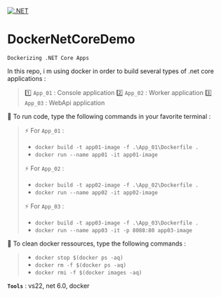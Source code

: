 [![.NET](https://github.com/aimenux/DockerNetCoreDemo/actions/workflows/ci.yml/badge.svg)](https://github.com/aimenux/DockerNetCoreDemo/actions/workflows/ci.yml)

# DockerNetCoreDemo
```
Dockerizing .NET Core Apps
```

In this repo, i m using docker in order to build several types of .net core applications :

> :one: `App_01` : Console application
> :two: `App_02` : Worker application
> :three: `App_03` : WebApi application

:rocket: To run code, type the following commands in your favorite terminal :
>
> :zap: For `App_01` :
> - `docker build -t app01-image -f .\App_01\Dockerfile .`
> - `docker run --name app01 -it app01-image`
>
> :zap: For `App_02` :
> - `docker build -t app02-image -f .\App_02\Dockerfile .`
> - `docker run --name app02 -it app02-image`
>
> :zap: For `App_03` :
> - `docker build -t app03-image -f .\App_03\Dockerfile .`
> - `docker run --name app03 -it -p 8088:80 app03-image`
>
>
:rocket: To clean docker ressources, type the following commands :
> - `docker stop $(docker ps -aq)`
> - `docker rm -f $(docker ps -aq)`
> - `docker rmi -f $(docker images -aq)`

**`Tools`** : vs22, net 6.0, docker